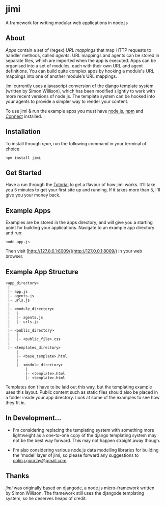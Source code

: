 jimi
====

A framework for writing modular web applications in node.js

About
-----

*Apps* contain a set of (regex) *URL mappings* that map HTTP requests to handler methods, called *agents*. URL mappings and agents can be stored in separate files, which are imported when the app is executed. Apps can be organised into a set of modules, each with their own URL and agent definitions. You can build quite complex apps by hooking a module's URL mappings into one of another module's URL mappings.

jimi currently uses a javascript conversion of the django template system (written by Simon Willison), which has been modified slightly to work with more recent versions of node.js. The template system can be hooked into your agents to provide a simpler way to render your content.

To use jimi & run the example apps you must have [node.js](http://github.com/ry/node), [npm](http://github.com/isaacs/npm) and [Connect](http://github.com/extjs/Connect) installed.

Installation
------------

To install through *npm*, run the following command in your terminal of choice:

    npm install jimi

Get Started
-----------

Have a run through the [Tutorial](http://wiki.github.com/colingourlay/jimi/tutorial-hello-world) to get a flavour of how jimi works. It'll take you 5 minutes to get your first site up and running. If it takes more than 5, I'll give you your money back.

Example Apps
------------

Examples are be stored in the apps directory, and will give you a starting point for building your applications. Navigate to an example app directory and run:

    node app.js

Then visit [http://127.0.0.1:8009/](http://127.0.0.1:8009/) in your web browser.

Example App Structure
-------------

    <app_directory>
     |
     |- app.js
     |- agents.js
     |- urls.js
     |
     |- <module_directory>
     |   |
     |   |- agents.js
     |   |- urls.js
     |
     |- <public_directory>
     |   |
     |   |- <public_file>.css
     |
     |- <templates_directory>
         |
         |- <base_template>.html
         |
         |- <module_directory>
             |
             |- <template>.html
             |- <template>.html

Templates don't have to be laid out this way, but the templating example uses this layout. Public content such as static files should also be placed in a folder inside your app directory. Look at some of the examples to see how they fit in.

In Development...
-----------------

* I'm considering replacing the templating system with something more lightweight as a one-to-one copy of the django templating system may not be the best way forward. This may not happen straight away though.

* I'm also considering various node.js data modelling libraries for building the 'model' layer of jimi, so please forward any suggestions to [colin.j.gourlay@gmail.com](mailto:colin.j.gourlay@gmail.com).

Thanks
------

*jimi* was originally based on djangode, a node.js micro-framework written by Simon Willison. The framework still uses the djangode templating system, so he deserves heaps of credit.
